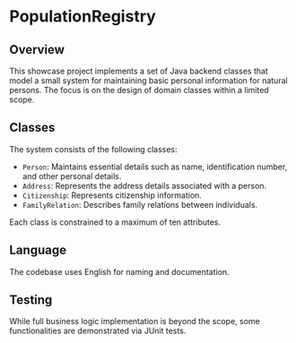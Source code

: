 # PopulationRegistry

## Overview
This showcase project implements a set of Java backend classes that model a small system for maintaining basic personal information for natural persons. The focus is on the design of domain classes within a limited scope.

## Classes
The system consists of the following classes:
- `Person`: Maintains essential details such as name, identification number, and other personal details.
- `Address`: Represents the address details associated with a person.
- `Citizenship`: Represents citizenship information.
- `FamilyRelation`: Describes family relations between individuals.

Each class is constrained to a maximum of ten attributes.

## Language
The codebase uses English for naming and documentation.

## Testing
While full business logic implementation is beyond the scope, some functionalities are demonstrated via JUnit tests.
